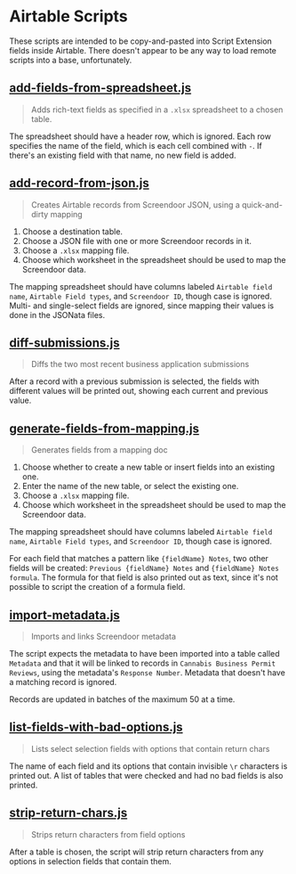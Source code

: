 # Airtable Scripts

These scripts are intended to be copy-and-pasted into Script Extension fields inside Airtable.  There doesn't appear to be any way to load remote scripts into a base, unfortunately.


## [add-fields-from-spreadsheet.js](src/add-fields-from-spreadsheet.js)

> Adds rich-text fields as specified in a `.xlsx` spreadsheet to a chosen table.

The spreadsheet should have a header row, which is ignored.  Each row specifies the name of the field, which is each cell combined with ` - `.  If there's an existing field with that name, no new field is added.


## [add-record-from-json.js](src/add-record-from-json.js)

> Creates Airtable records from Screendoor JSON, using a quick-and-dirty mapping

1. Choose a destination table.
2. Choose a JSON file with one or more Screendoor records in it.
3. Choose a `.xlsx` mapping file.
4. Choose which worksheet in the spreadsheet should be used to map the Screendoor data.

The mapping spreadsheet should have columns labeled `Airtable field name`, `Airtable Field types`, and `Screendoor ID`, though case is ignored.  Multi- and single-select fields are ignored, since mapping their values is done in the JSONata files.


## [diff-submissions.js](src/diff-submissions.js)

> Diffs the two most recent business application submissions

After a record with a previous submission is selected, the fields with different values will be printed out, showing each current and previous value.


## [generate-fields-from-mapping.js](src/generate-fields-from-mapping.js)

> Generates fields from a mapping doc

1. Choose whether to create a new table or insert fields into an existing one.
2. Enter the name of the new table, or select the existing one.
3. Choose a `.xlsx` mapping file.
4. Choose which worksheet in the spreadsheet should be used to map the Screendoor data.

The mapping spreadsheet should have columns labeled `Airtable field name`, `Airtable Field types`, and `Screendoor ID`, though case is ignored.

For each field that matches a pattern like  `{fieldName} Notes`, two other fields will be created: `Previous {fieldName} Notes` and `{fieldName} Notes formula`.  The formula for that field is also printed out as text, since it's not possible to script the creation of a formula field.


## [import-metadata.js](src/import-metadata.js)

> Imports and links Screendoor metadata

The script expects the metadata to have been imported into a table called `Metadata` and that it will be linked to records in `Cannabis Business Permit Reviews`, using the metadata's `Response Number`.  Metadata that doesn't have a matching record is ignored.

Records are updated in batches of the maximum 50 at a time.


## [list-fields-with-bad-options.js](src/list-fields-with-bad-options.js)

> Lists select selection fields with options that contain return chars

The name of each field and its options that contain invisible `\r` characters is printed out.  A list of tables that were checked and had no bad fields is also printed.


## [strip-return-chars.js](src/strip-return-chars.js)

> Strips return characters from field options

After a table is chosen, the script will strip return characters from any options in selection fields that contain them.
